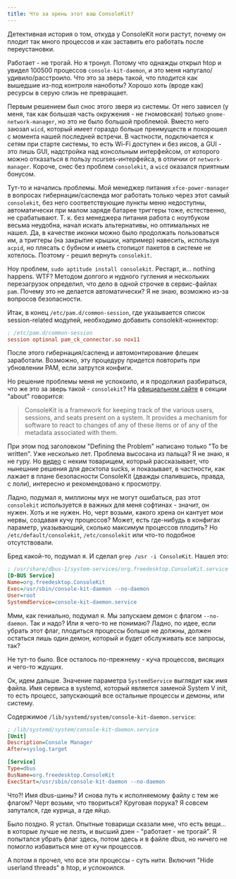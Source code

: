 ```yaml
---
title: Что за хрень этот ваш ConsoleKit?
---
```


Детективная история  о том, откуда у  ConsoleKit ноги растут, почему  он плодит
так много процессов и как заставить его работать после переустановки.

Работает -  не трогай.  Но я тронул.  Потому что однажды  открыл htop  и увидел
100500 процессов `console-kit-daemon`,  и это меня напугало/удивило/расстроило.
Что это  за зверь такой,  что плодится  как вышедшие из-под  контроля наноботы?
Хорошо хоть (вроде как) ресурсы в серую слизь не превращает.

Первым решением был снос  этого зверя из системы. От него  зависел (у меня, так
как большая часть окружения - не гномовская) только `gnome-network-manager`, но
это не было большой проблемой. Вместо него заюзал `wicd`, который имеет гораздо
больше преимуществ и похорошел с  момента нашей последней встречи. В частности,
подключается к сетям при старте системы, то  есть Wi-Fi доступен и без иксов, а
GUI -  это лишь GUI, надстройка  над консольным интерфейсом, от  которого можно
отказаться в пользу ncurses-интерфейса, в отличии от `network-manager`. Короче,
снес без проблем `consolekit`, а `wicd` оказался приятным бонусом.

Тут-то  и  начались  проблемы.  Мой  менеджер  питания  `xfce-power-manager`  в
вопросах гибернации/саспенда мог работать только через этот самый `consolekit`,
без него соответствующие пункты меню недоступны, автоматически при малом заряде
батарее триггеры тоже, естественно, не срабатывают. Т. к. без менеджера питания
работа с ноутбуком  весьма неудобна, начал искать  альтернативы, но оптимальных
не  нашел. Да,  в  качестве иконки  можно было  продолжать  пользоваться им,  а
триггеры (на закрытие крышки, например) навесить, используя `acpid`, но плясать
с  бубном и  иметь стопицот  пакетов  в системе  не хотелось.  Поэтому -  решил
вернуть `consolekit`.

Ноу проблем, `sudo aptitude install consolekit`. Рестарт, и... nothing happens.
WTF? Методом  долгого и нудного  гугления и нескольких  перезагрузок определил,
что  дело  в одной  строчке  в  сервис-файлах  `pam`.  Почему это  не  делается
автоматически? Я не знаю, возможно из-за вопросов безопасности.

Итак,   в    конец   `/etc/pam.d/common-session`,   где    указывается   список
session-related модулей, необходимо добавить consolekit-коннектор:

```ini
; /etc/pam.d/common-session
session optional pam_ck_connector.so nox11
```

После этого гибернация/саспенд и  автомонтирование флешек заработали. Возможно,
эту процедуру придется повторить при убновлении PAM, если затрутся конфиги.

Но решение проблемы меня не успокоило, и я продолжил разбираться, что же это за
зверь такой - `consolekit`? На [официальном сайте][ConsoleKit] в секции "about"
говорится:

> ConsoleKit is a  framework for keeping track of the  various users, sessions,
> and seats present on a system. It  provides a mechanism for software to react
> to changes of  any of these items  or of any of the  metadata associated with
> them.

При этом под заголовком "Defining the Problem" написано только "To be written".
Уже  несколько лет.  Проблема высосана  из пальца?  Я не  знаю, я  не гуру.  Но
[видео][] с  неким товарищем,  который рассказывает,  что нынешние  решения для
десктопа  sucks, и  показывает, в  частности, как  лажает в  плане безопасности
ConsoleKit (дважды  спалившись, правда,  с лоли),  интересно и  рекомендовано к
просмотру.

Ладно,  подумал я,  миллионы  мух  не могут  ошибаться,  раз этот  `consolekit`
используется в важных  для меня софтинах -  значит, он нужен. Хоть  и не нужен.
Но, черт  возьми, какого хрена он  кантует мои нервы, создавая  кучу процессов?
Может,  есть  где-нибудь в  конфигах  параметр,  указывающий, сколько  максимум
процессов плодить?  Но `/etc/default/consolekit`, `/etc/consolekit`  или что-то
подобное отсутствовали.

Бред какой-то, подумал я. И сделал `grep /usr -i ConsoleKit`. Нашел это:

```ini
; /usr/share/dbus-1/system-services/org.freedesktop.ConsoleKit.service
[D-BUS Service]
Name=org.freedesktop.ConsoleKit
Exec=/usr/sbin/console-kit-daemon --no-daemon
User=root
SystemdService=console-kit-daemon.service
```

Ммм, как гениально, подумал я. Мы запускаем демон с флагом `--no-daemon`. Так и
надо?  Или  я чего-то  не  понимаю?  Ладно, по  идее,  если  убрать этот  флаг,
плодиться процессы больше не должны, должен остаться лишь один демон, который и
будет обслуживать все запросы, так?

Не тут-то  было. Все осталось по-прежнему  - куча процессов, висящих  и чего-то
ждущих.

Ок, идем  дальше. Значение параметра  `SystemdService` выглядит как  имя файла.
Имя сервиса в systemd, который является заменой System V init, то есть процесс,
запускающий все остальные процессы и демоны, или систему.

Содержимое `/lib/systemd/system/console-kit-daemon.service`:

```ini
; /lib/systemd/system/console-kit-daemon.service
[Unit]
Description=Console Manager
After=syslog.target

[Service]
Type=dbus
BusName=org.freedesktop.ConsoleKit
ExecStart=/usr/sbin/console-kit-daemon --no-daemon
```

Что?! Имя dbus-шины?  И снова путь к  исполняемому файлу с тем  же флагом? Черт
возьми, что твориться?  Круговая порука? Я совсем запутался, где  курица, а где
яйцо.

Было поздно. Я устал. Опытные товарищи  сказали мне, что есть вещи... в которые
лучше не лезть, и высший дзен - "работает - не трогай". Я попытался убрать флаг
здесь, потом здесь и в файле dbus,  но ничего не помогло избавиться мне от кучи
процессов.

А потом  я прочел,  что все эти  процессы - суть  нити. Включил  "Hide userland
threads" в htop, и успокоился.



[ConsoleKit]: http://www.freedesktop.org/software/ConsoleKit/doc/ConsoleKit.html
[видео]: http://www.youtube.com/watch?v=ZTdUmlGxVo0
